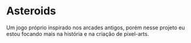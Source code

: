 # Asteroids
Um jogo próprio inspirado nos arcades antigos, porém nesse projeto eu estou focando mais na história e na criação de pixel-arts.
